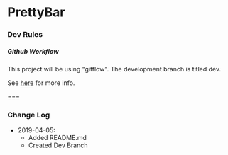 # PrettyBar

### Dev Rules

##### Github Workflow

This project will be using "gitflow". The development branch is titled dev. 

See [here](https://www.atlassian.com/git/tutorials/comparing-workflows/gitflow-workflow) for more info.

===

### Change Log

- 2019-04-05:
    - Added README.md
    - Created Dev Branch
